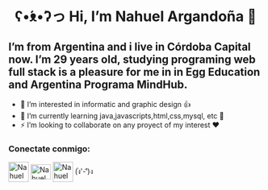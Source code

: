 <h1 align="center">  ʕ•́ᴥ•̀ʔっ  Hi, I’m Nahuel Argandoña 🙊 </h1>
<h2 align="left"> I’m from Argentina and i live in Córdoba Capital now. I’m 29 years old, studying programing web full stack is a pleasure for me in  in Egg Education  and  Argentina Programa MindHub.</h2> 
<ul>
  <li>👀 I’m interested in informatic and graphic design 👍</li>
  <li>👋 I’m currently learning java,javascripts,html,css,mysql, etc 🤔</li>
  <li>⚡ I’m looking to collaborate on any proyect of my interest ❤</li>
  </ul>
 
<h3 align="left">
        Conectate conmigo:
</h3>
    <p align="left">
        <a 
         href="https://www.linkedin.com/in/aubar48/" rel="nofollow"><img align="center"
                src="https://raw.githubusercontent.com/rahuldkjain/github-profile-readme-generator/master/src/images/icons/Social/linked-in-alt.svg"
                alt="Nahuel Argandoña Linkedin" height="40" width="40" style="max-width: 100%;"></a>
        <a href="https://www.instagram.com/aubar48/?hl=es-la" rel="nofollow"><img align="center"
                src="https://raw.githubusercontent.com/rahuldkjain/github-profile-readme-generator/master/src/images/icons/Social/instagram.svg"
                alt="Nahuel Argandoña Instagram" height="30" width="40" style="max-width: 100%;"></a>
        <a href="https://www.youtube.com/channel/UCv3dFEz4UJQtPJxBWl8npPg" rel="nofollow"><img align="center"
                src="https://raw.githubusercontent.com/rahuldkjain/github-profile-readme-generator/master/src/images/icons/Social/youtube.svg"
                alt="Nahuel Argandoña Youtube" height="40" width="40" style="max-width: 100%;"></a>
                                                            (ง︡'-'︠)ง
    </p>

<!---
Nahuel Argandoña is a ✨ special ✨ repository because its `README.md` (this file) appears on your GitHub profile- 
-->

